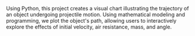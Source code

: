 Using Python, this project creates a visual chart illustrating the trajectory of an object undergoing projectile motion. Using mathematical modeling and programming,
we plot the object's path, allowing users to interactively explore the effects of initial velocity, air resistance, mass, and angle.
